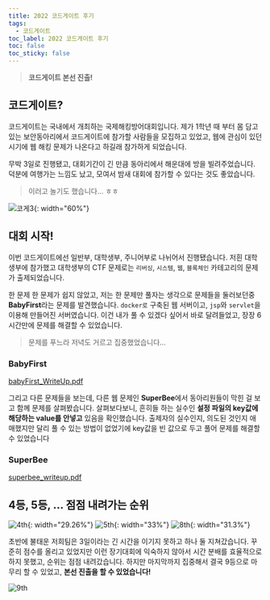 ```yaml
---
title: 2022 코드게이트 후기
tags:
  - 코드게이트
toc_label: 2022 코드게이트 후기
toc: false
toc_sticky: false
---
```


> **코드게이트 본선 진출!**

## 코드게이트?
코드게이트는 국내에서 개최하는 국제해킹방어대회입니다. 제가 1학년 때 부터 몸 담고 있는 보안동아리에서 코드게이트에 참가할 사람들을 모집하고 있었고, 웹에 관심이 있던 시기에 웹 해킹 문제가 나온다고 하길래 참가하게 되었습니다.

무박 3일로 진행됐고, 대회기간이 긴 만큼 동아리에서 해운대에 방을 빌려주었습니다. 덕분에 여행가는 느낌도 났고, 모여서 밤새 대회에 참가할 수 있다는 것도 좋았습니다.

> 이러고 놀기도 했습니다... ㅎㅎ

![코게3](https://user-images.githubusercontent.com/26597702/177020032-00d65258-8c25-4148-a199-7e8b3cc1c4c1.jpeg){: width="60%"}

## 대회 시작!
이번 코드게이트에선 일반부, 대학생부, 주니어부로 나뉘어서 진행됐습니다. 저흰 대학생부에 참가했고 대학생부의 CTF 문제로는 `리버싱`, `시스템`, `웹`, `블록체인` 카테고리의 문제가 출제되었습니다.

한 문제 한 문제가 쉽지 않았고, 저는 한 문제만 풀자는 생각으로 문제들을 둘러보던중 **BabyFirst**라는 문제를 발견했습니다. `docker로` 구축된 웹 서버이고, `jsp`와 `servlet`을 이용해 만들어진 서버였습니다. 이건 내가 풀 수 있겠다 싶어서 바로 달려들었고, 장장 6시간만에 문제를 해결할 수 있었습니다.

> 문제를 푸느라 저녁도 거르고 집중했었습니다...

### BabyFirst
[babyFirst_WriteUp.pdf](/assets/file/codegate/babyFirst_WriteUp.pdf)

그리고 다른 문제들을 보는데, 다른 웹 문제인 **SuperBee**에서 동아리원들이 막힌 걸 보고 함께 문제를 살펴봤습니다. 살펴보다보니, 흔히들 하는 실수인 **설정 파일의 key값에 해당하는 value를 안넣고** 있음을 확인했습니다. 출제자의 실수인지, 의도된 것인지 애매했지만 달리 풀 수 있는 방법이 없었기에 key값을 빈 값으로 두고 풀어 문제를 해결할 수 있었습니다

### SuperBee
[superbee_writeup.pdf](/assets/file/codegate/superbee_writeup.pdf)

## 4등, 5등, ... 점점 내려가는 순위
![4th](https://user-images.githubusercontent.com/26597702/177020468-c3ba078d-0772-4db3-9cc5-5467acf60e55.png){: width="29.26%"} ![5th](https://user-images.githubusercontent.com/26597702/177020466-dda9f517-0baf-43a3-8554-9d80bd5fdb35.png){: width="33%"} ![8th](https://user-images.githubusercontent.com/26597702/177020463-e96182db-6417-46d5-a1a5-964bccbaf85e.png){: width="31.3%"}

초반에 불태운 저희팀은 3일이라는 긴 시간을 이기지 못하고 하나 둘 지쳐갔습니다. 꾸준히 점수를 올리고 있었지만 이런 장기대회에 익숙하지 않아서 시간 분배를 효율적으로 하지 못했고, 순위는 점점 내려갔습니다.
하지만 마지막까지 집중해서 결국 9등으로 마무리 할 수 있었고, **본선 진출을 할 수 있었습니다!**

![9th](https://user-images.githubusercontent.com/26597702/177020600-439af097-a861-47d9-88b6-fa855dcd22f3.png)


    